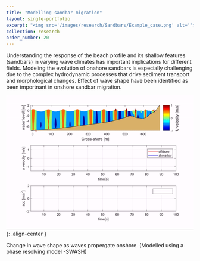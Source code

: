 ```yaml
---
title: "Modelling sandbar migration"
layout: single-portfolio
excerpt: "<img src='/images/research/Sandbars/Example_case.png' alt=''>"
collection: research
order_number: 20
---
```


Understanding the response of the beach profile and its shallow features (sandbars) in varying wave climates has important implications for different fields. Modeling the evolution of onahore sandbars is especially challenging due to the complex hydrodynamic processes that drive sediment transport and morphological changes. 
Effect of wave shape have been identified as been importnant in onshore sandbar migration.

![](/images/research/Sandbars/Mikevid.gif){: .align-center }

<figcaption>
Change in wave shape as waves propergate onshore. (Modelled using a phase resolving model -SWASH)
</figcaption>